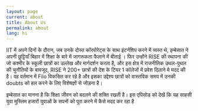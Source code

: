 ```yaml
---
layout: page
current: about
title: About Us
permalink: about
lang: hi
---
```

IIT में अपने दिनों के दौरान, जब उनके दोस्त कॉरपोरेट्स के साथ इंटर्नशिप करने में व्यस्त थे, इम्बेसात ने अपनी छुट्टियाँ बिहार में शिक्षा के बारे में जागरूकता फैलाने में बीताई । फिर उन्होंने RISE की स्थापना की जो कश्मीर के स्कूली छात्रों का उल्लेख और मार्गदर्शन करता है, और इस क्षेत्र में  राजनीतिक उथल-पुथल की चुनौतियों के बावजूद, RISE ने 200+ छात्रों की देश के टियर 1 कॉलेजों में प्रवेश दिलाने मे मदद की है। वह वर्तमान में Filo विकसित कर रहे है और इसका उद्देश्य छात्रों को वास्तविक समय में उनकी doubts को हल करने के लिए विशेषज्ञों से जोड़ना है।

इम्बेसात का मानना है कि शिक्षा जीवन को बदलने की शक्ति रखती है। इस एपिसोड को देखें कि यह साहसी युवा मुस्लिम हजारों युवाओं के सपनों को पूरा करने में कैसे मदद कर रहा है